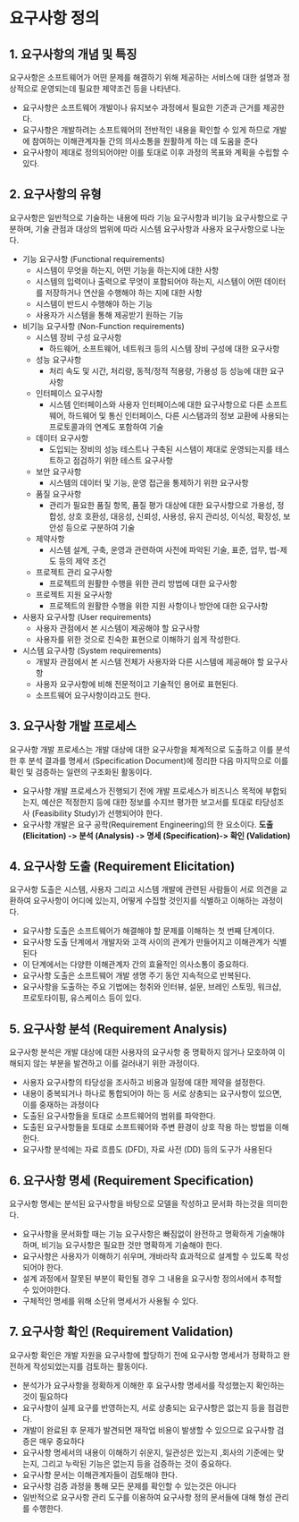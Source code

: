 # 요구사항 정의

## 1. 요구사항의 개념 및 특징

요구사항은 소프트웨어가 어떤 문제를 해결하기 위해 제공하는 서비스에 대한 설명과 정상적으로 운영되는데 필요한 제약조건 등을 나타낸다.

- 요구사항은 소프트웨어 개발이나 유지보수 과정에서 필요한 기준과 근거를 제공한다.
- 요구사항은 개발하려는 소프트웨어의 전반적인 내용을 확인할 수 있게 하므로 개발에 참여하는 이해관계자들 간의 의사소통을 원활하게 하는 데 도움을 준다
- 요구사항이 제대로 정의되어야만 이를 토대로 이후 과정의 목표와 계획을 수립할 수 있다.

## 2. 요구사항의 유형

요구사항은 일반적으로 기술하는 내용에 따라 기능 요구사항과 비기능 요구사항으로 구분하며, 기술 관점과 대상의 범위에 따라 시스템 요구사항과 사용자 요구사항으로 나눈다.

- 기능 요구사항 (Functional requirements)
  - 시스템이 무엇을 하는지, 어떤 기능을 하는지에 대한 사항
  - 시스템의 입력이나 출력으로 무엇이 포함되어야 하는지, 시스템이 어떤 데이터를 저장하거나 연산을 수행해야 하는 지에 대한 사항
  - 시스템이 반드시 수행해야 하는 기능
  - 사용자가 시스템을 통해 제공받기 원하는 기능
- 비기능 요구사항 (Non-Function requirements)
  - 시스템 장비 구성 요구사항
    - 하드웨어, 소프트웨어, 네트워크 등의 시스템 장비 구성에 대한 요구사항
  - 성능 요구사항
    - 처리 속도 및 시간, 처리량, 동적/정적 적용량, 가용성 등 성능에 대한 요구사항
  - 인터페이스 요구사항
    - 시스템 인터페이스와 사용자 인터페이스에 대한 요구사항으로 다른 소프트웨어, 하드웨어 및 통신 인터페이스, 다른 시스탬과의 정보 교환에 사용되는 프로토콜과의 연계도 포함하여 기술
  - 데이터 요구사항
    - 도입되는 장비의 성능 테스트나 구축된 시스템이 제대로 운영되는지를 테스트하고 점검하기 위한 테스트 요구사항
  - 보안 요구사항
    - 시스템의 데이터 및 기능, 운영 접근을 통제하기 위한 요구사항
  - 품질 요구사항
    - 관리가 필요한 품질 항목, 품질 평가 대상에 대한 요구사항으로 가용성, 정합성, 상호 호환성, 대응성, 신뢰성, 사용성, 유지 관리성, 이식성, 확장성, 보안성 등으로 구분하여 기술
  - 제약사항
    - 시스템 설계, 구축, 운영과 관련하여 사전에 파악된 기술, 표준, 업무, 법-제도 등의 제약 조건
  - 프로젝트 관리 요구사항
    - 프로젝트의 원활한 수행을 위한 관리 방법에 대한 요구사항
  - 프로젝트 지원 요구사항
    - 프로젝트의 원활한 수행을 위한 지원 사항이나 방안에 대한 요구사항
- 사용자 요구사항 (User requirements)
  - 사용자 관점에서 본 시스템이 제공해야 할 요구사항
  - 사용자를 위한 것으로 친숙한 표현으로 이해하기 쉽게 작성한다.
- 시스템 요구사항 (System requirements)
  - 개발자 관점에서 본 시스템 전체가 사용자와 다른 시스템에 제공해야 할 요구사항
  - 사용자 요구사항에 비해 전문적이고 기술적인 용어로 표현된다.
  - 소프트웨어 요구사항이라고도 한다.

## 3. 요구사항 개발 프로세스

요구사항 개발 프로세스는 개발 대상에 대한 요구사항을 체계적으로 도출하고 이를 분석한 후 분석 결과를 명세서 (Specification Document)에 정리한 다음 마지막으로 이를 확인 및 검증하는 일련의 구조화된 활동이다.

- 요구사항 개발 프로세스가 진행되기 전에 개발 프로세스가 비즈니스 목적에 부합되는지, 예산은 적정한지 등에 대한 정보를 수지브 평가한 보고서를 토대로 타당성조사 (Feasibility Study)가 선행되어야 한다.
- 요구사항 개발은 요구 공학(Requirement Engineering)의 한 요소이다.
  **도출 (Elicitation) -> 분석 (Analysis) -> 명세 (Specification)-> 확인 (Validation)**

## 4. 요구사항 도출 (Requirement Elicitation)

요구사항 도출은 시스템, 사용자 그리고 시스템 개발에 관련된 사람들이 서로 의견을 교환하여 요구사항이 어디에 있는지, 어떻게 수집할 것인지를 식별하고 이해하는 과정이다.

- 요구사항 도출은 소프트웨어가 해결해야 할 문제를 이해하는 첫 번째 단계이다.
- 요구사항 도출 단계에서 개발자와 고객 사이의 관계가 만들어지고 이해관계가 식별된다
- 이 단계에서는 다양한 이해관계자 간의 효율적인 의사소통이 중요하다.
- 요구사항 도출은 소프트웨어 개발 생명 주기 동안 지속적으로 반복된다.
- 요구사항을 도출하는 주요 기법에는 청취와 인터뷰, 설문, 브레인 스토밍, 워크샵, 프로토타이핑, 유스케이스 등이 있다.

## 5. 요구사항 분석 (Requirement Analysis)

요구사항 분석은 개발 대상에 대한 사용자의 요구사항 중 명확하지 않거나 모호하여 이해되지 않는 부분을 발견하고 이를 걸러내기 위한 과정이다.

- 사용자 요구사항의 타당성을 조사하고 비용과 일정에 대한 제약을 설정한다.
- 내용이 중복되거나 하나로 통합되어야 하는 등 서로 상충되는 요구사항이 있으면, 이를 중재하는 과정이다
- 도출된 요구사항들을 토대로 소프트웨어의 범위를 파악한다.
- 도출된 요구사항들을 토대로 소프트웨어와 주변 환경이 상호 작용 하는 방법을 이해한다.
- 요구사항 분석에는 자료 흐름도 (DFD), 자료 사전 (DD) 등의 도구가 사용된다

## 6. 요구사항 명세 (Requirement Specification)

요구사항 명세는 분석된 요구사항을 바탕으로 모델을 작성하고 문서화 하는것을 의미한다.

- 요구사항을 문서화할 때는 기능 요구사항은 빠짐없이 완전하고 명확하게 기술해야 하며, 비기능 요구사항은 필요한 것만 명확하게 기술해야 한다.
- 요구사항은 사용자가 이해하기 쉬우며, 개바라작 효과적으로 설계할 수 있도록 작성되어야 한다.
- 설계 과정에서 잘못된 부분이 확인될 경우 그 내용을 요구사항 정의서에서 추적할 수 있어야한다.
- 구체적인 명세를 위해 소단위 명세서가 사용될 수 있다.

## 7. 요구사항 확인 (Requirement Validation)

요구사항 확인은 개발 자원을 요구사항에 할당하기 전에 요구사항 명세서가 정확하고 완전하게 작성되었는지를 검토하는 활동이다.

- 분석가가 요구사항을 정확하게 이해한 후 요구사항 명세서를 작성했는지 확인하는 것이 필요하다
- 요구사항이 실제 요구를 반영하는지, 서로 상충되는 요구사항은 없는지 등을 점검한다.
- 개발이 완료된 후 문제가 발견되면 재작업 비용이 발생할 수 있으므로 요구사항 검증은 매우 중요하다
- 요구사항 명세서의 내용이 이해하기 쉬운지, 일관성은 있는지 ,회사의 기준에는 맞는지, 그리고 누락된 기능은 없는지 등을 검증하는 것이 중요하다.
- 요구사항 문서는 이해관계자들이 검토해야 한다.
- 요구사항 검증 과정을 통해 모든 문제를 확인할 수 있는것은 아니다
- 일반적으로 요구사항 관리 도구를 이용하여 요구사항 정의 문서들에 대해 형성 관리를 수행한다.
